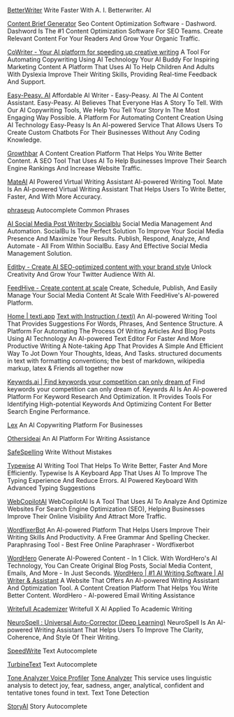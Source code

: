 
[BetterWriter](http://betterwriter.ai)
Write Faster With A. I. Betterwriter. AI

[Content Brief Generator](http://www.dashword.com)
Seo Content Optimization Software - Dashword. Dashword Is The #1 Content Optimization Software For SEO Teams. Create Relevant Content For Your Readers And Grow Your Organic Traffic.

[CoWriter - Your AI platform for speeding up creative writing](https://cowriter.org/login)
A Tool For Automating Copywriting Using AI Technology
Your AI Buddy For Inspiring Marketing Content
A Platform That Uses AI To Help Children And Adults With Dyslexia Improve Their Writing Skills, Providing Real-time Feedback And Support.

[Easy-Peasy. AI](http://easy-peasy.ai)
Affordable AI Writer - Easy-Peasy. AI The AI Content Assistant. Easy-Peasy. AI Believes That Everyone Has A Story To Tell. With Our AI Copywriting Tools, We Help You Tell Your Story In The Most Engaging Way Possible.
A Platform For Automating Content Creation Using AI Technology
Easy-Peasy Is An AI-powered Service That Allows Users To Create Custom Chatbots For Their Businesses Without Any Coding Knowledge.

[Growthbar](https://www.growthbarseo.com/)
A Content Creation Platform That Helps You Write Better Content.
A SEO Tool That Uses AI To Help Businesses Improve Their Search Engine Rankings And Increase Website Traffic.

[MateAI](https://www.mateai.io/)
AI Powered Virtual Writing Assistant
AI-powered Writing Tool.
Mate Is An AI-powered Virtual Writing Assistant That Helps Users To Write Better, Faster, And With More Accuracy.

[phraseup](http://www.phraseup.com/)
Autocomplete Common Phrases

[AI Social Media Post Writerby Socialblu](https://socialbu.com)
Social Media Management And Automation. SocialBu Is The Perfect Solution To Improve Your Social Media Presence And Maximize Your Results. Publish, Respond, Analyze, And Automate - All From Within SocialBu.
Easy And Effective Social Media Management Solution.

[Editby - Create AI SEO-optimized content with your brand style](https://editby.ai/)
Unlock Creativity And Grow Your Twitter Audience With AI.

[FeedHive - Create content at scale](https://www.feedhive.com/)
Create, Schedule, Publish, And Easily Manage Your Social Media Content At Scale With FeedHive's AI-powered Platform.

[Home | texti.app](https://texti.app/)
[Text with Instruction (.texti)](https://texti.github.io/)
An AI-powered Writing Tool That Provides Suggestions For Words, Phrases, And Sentence Structure.
A Platform For Automating The Process Of Writing Articles And Blog Posts Using AI Technology
An AI-powered Text Editor For Faster And More Productive Writing
A Note-taking App That Provides A Simple And Efficient Way To Jot Down Your Thoughts, Ideas, And Tasks.
structured documents in text with formatting conventions; the best of markdown, wikipedia markup, latex & Friends all together now

[Keywrds.ai | Find keywords your competition can only dream of](https://keywrds.ai/)
Find keywords your competition can only dream of.
Keywrds AI Is An AI-powered Platform For Keyword Research And Optimization. It Provides Tools For Identifying High-potential Keywords And Optimizing Content For Better Search Engine Performance.

[Lex](https://lex.page/)
An AI Copywriting Platform For Businesses

[Othersideai](https://www.othersideai.com/)
An AI Platform For Writing Assistance

[SafeSpelling](http://safespelling.com)
Write Without Mistakes

[Typewise](https://www.typewise.app/)
AI Writing Tool That Helps To Write Better, Faster And More Efficiently.
Typewise Is A Keyboard App That Uses AI To Improve The Typing Experience And Reduce Errors.
AI Powered Keyboard With Advanced Typing Suggestions

[WebCopilotAI](https://www.webcopilot.ai/)
WebCopilotAI Is A Tool That Uses AI To Analyze And Optimize Websites For Search Engine Optimization (SEO), Helping Businesses Improve Their Online Visibility And Attract More Traffic.

[WordfixerBot](https://www.wordfixerbot.com/)
An AI-powered Platform That Helps Users Improve Their Writing Skills And Productivity.
A Free Grammar And Spelling Checker.
Paraphrasing Tool - Best Free Online Paraphraser - Wordfixerbot

[WordHero](http://wordhero.com)
Generate AI-Powered Content - In 1 Click. With WordHero's AI Technology, You Can Create Original Blog Posts, Social Media Content, Emails, And More - In Just Seconds.
[WordHero | #1 AI Writing Software | AI Writer & Assistant](https://wordhero.co/)
A Website That Offers An AI-powered Writing Assistant And Optimization Tool.
A Content Creation Platform That Helps You Write Better Content.
WordHero - AI-powered Email Writing Assistance

[Writefull Academizer](http://x.writefull.com)
Writefull X AI Applied To Academic Writing

[NeuroSpell : Universal Auto-Corrector (Deep Learning)](https://neurospell.com/)
NeuroSpell Is An AI-powered Writing Assistant That Helps Users To Improve The Clarity, Coherence, And Style Of Their Writing.

[SpeedWrite](https://speedwrite.com/)
Text Autocomplete

[TurbineText](https://www.turbinetext.com/en)
Text Autocomplete

[Tone Analyzer Voice Profiler](https://tone-analyzer-demo.ng.bluemix.net/)
[Tone Analyzer](https://tone-analyzer-demo.ng.bluemix.net/)
This service uses linguistic analysis to detect joy, fear, sadness, anger, analytical, confident and tentative tones found in text.
Text Tone Detection

[StoryAI](https://storyai.botsociety.io/)
Story Autocomplete
